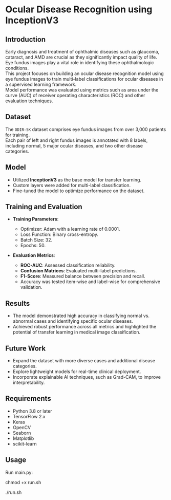 # Ocular Disease Recognition using InceptionV3

## Introduction

Early diagnosis and treatment of ophthalmic diseases such as glaucoma, cataract, and AMD are crucial as they significantly impact quality of life.  
Eye fundus images play a vital role in identifying these ophthalmologic conditions.  
This project focuses on building an ocular disease recognition model using eye fundus images to train multi-label classifications for ocular diseases in a supervised learning framework.  
Model performance was evaluated using metrics such as area under the curve (AUC) of receiver operating characteristics (ROC) and other evaluation techniques.

## Dataset

The `ODIR-5K` dataset comprises eye fundus images from over 3,000 patients for training.  
Each pair of left and right fundus images is annotated with 8 labels, including normal, 5 major ocular diseases, and two other disease categories.

## Model

- Utilized **InceptionV3** as the base model for transfer learning.
- Custom layers were added for multi-label classification.
- Fine-tuned the model to optimize performance on the dataset.

## Training and Evaluation

- **Training Parameters**:
  - Optimizer: Adam with a learning rate of 0.0001.
  - Loss Function: Binary cross-entropy.
  - Batch Size: 32.
  - Epochs: 50.

- **Evaluation Metrics**:
  - **ROC-AUC**: Assessed classification reliability.
  - **Confusion Matrices**: Evaluated multi-label predictions.
  - **F1-Score**: Measured balance between precision and recall.
  - Accuracy was tested item-wise and label-wise for comprehensive validation.

## Results

- The model demonstrated high accuracy in classifying normal vs. abnormal cases and identifying specific ocular diseases.
- Achieved robust performance across all metrics and highlighted the potential of transfer learning in medical image classification.

## Future Work

- Expand the dataset with more diverse cases and additional disease categories.
- Explore lightweight models for real-time clinical deployment.
- Incorporate explainable AI techniques, such as Grad-CAM, to improve interpretability.

## Requirements

- Python 3.8 or later
- TensorFlow 2.x
- Keras
- OpenCV
- Seaborn
- Matplotlib
- scikit-learn

## Usage

Run main.py:

chmod +x run.sh

./run.sh
